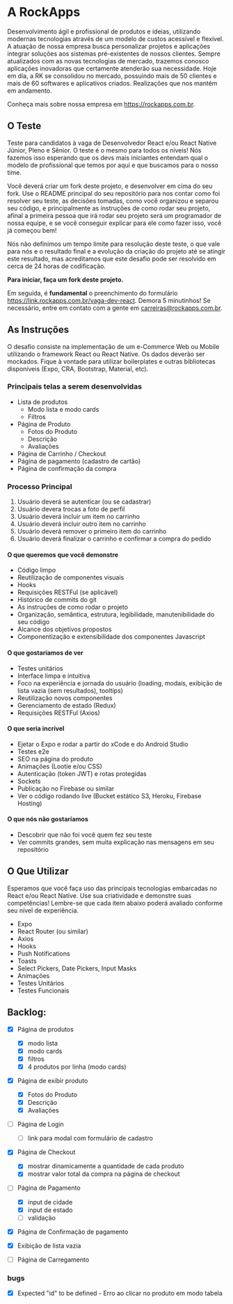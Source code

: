 # A RockApps

Desenvolvimento ágil e profissional de produtos e ideias, utilizando modernas tecnologias através de um modelo de custos acessível e flexível. A atuação de nossa empresa busca personalizar projetos e aplicações integrar soluções aos sistemas pré-existentes de nossos clientes. Sempre atualizados com as novas tecnologias de mercado, trazemos conosco aplicações inovadoras que certamente atenderão sua necessidade. Hoje em dia, a RK se consolidou no mercado, possuindo mais de 50 clientes e mais de 60 softwares e aplicativos criados. Realizações que nos mantém em andamento.

Conheça mais sobre nossa empresa em https://rockapps.com.br.

## O Teste

Teste para candidatos à vaga de Desenvolvedor React e/ou React Native Júnior, Pleno e Sênior. O teste é o mesmo para todos os níveis! Nós fazemos isso esperando que os devs mais iniciantes entendam qual o modelo de profissional que temos por aqui e que buscamos para o nosso time. 

Você deverá criar um fork deste projeto, e desenvolver em cima do seu fork. Use o README principal do seu repositório para nos contar como foi resolver seu teste, as decisões tomadas, como você organizou e separou seu código, e principalmente as instruções de como rodar seu projeto, afinal a primeira pessoa que irá rodar seu projeto será um programador de nossa equipe, e se você conseguir explicar para ele como fazer isso, você já começou bem!

Nós não definimos um tempo limite para resolução deste teste, o que vale para nós e o resultado final e a evolução da criação do projeto até se atingir este resultado, mas acreditamos que este desafio pode ser resolvido em cerca de 24 horas de codificação.

**Para iniciar, faça um fork deste projeto.**

Em seguida, é **fundamental** o preenchimento do formulário https://link.rockapps.com.br/vaga-dev-react. Demora 5 minutinhos! Se necessário, entre em contato com a gente em carreiras@rockapps.com.br.


## As Instruções 

O desafio consiste na implementação de um e-Commerce Web ou Mobile utilizando o framework React ou React Native. Os dados deverão ser mockados. Fique à vontade para utilizar boilerplates e outras bibliotecas disponíveis (Expo, CRA, Bootstrap, Material, etc).

### Principais telas a serem desenvolvidas

- Lista de produtos
    - Modo lista e modo cards
    - Filtros
- Página de Produto
    - Fotos do Produto
    - Descrição
    - Avaliações 
- Página de Carrinho / Checkout
- Página de pagamento (cadastro de cartão)
- Página de confirmação da compra


 ### Processo Principal
 
 1. Usuário deverá se autenticar (ou se cadastrar)
 1. Usuário devera trocas a foto de perfil
 1. Usuário deverá incluir um item no carrinho
 1. Usuário deverá incluir outro item no carrinho
 1. Usuário deverá remover o primeiro item do carrinho
 1. Usuário deverá finalizar o carrinho e confirmar a compra do pedido

#### O que queremos que você demonstre

- Código limpo
- Reutilização de componentes visuais
- Hooks
- Requisições RESTFul (se aplicável)
- Histórico de commits do git
- As instruções de como rodar o projeto
- Organização, semântica, estrutura, legibilidade, manutenibilidade do seu código
- Alcance dos objetivos propostos
- Componentização e extensibilidade dos componentes Javascript

#### O que gostaríamos de ver

- Testes unitários
- Interface limpa e intuitiva
- Foco na experiência e jornada do usuário (loading, modais, exibição de lista vazia (sem resultados), tooltips)
- Reutilização novos componentes
- Gerenciamento de estado (Redux)
- Requisições RESTFul (Axios)

#### O que seria incrível

- Ejetar o Expo e rodar a partir do xCode e do Android Studio
- Testes e2e
- SEO na página do produto
- Animações (Lootie e/ou CSS)
- Autenticação (token JWT) e rotas protegidas
- Sockets
- Publicação no Firebase ou similar
- Ver o código rodando live (Bucket estático S3, Heroku, Firebase Hosting)

#### O que nós não gostaríamos
- Descobrir que não foi você quem fez seu teste
- Ver commits grandes, sem muita explicação nas mensagens em seu repositório


## O Que Utilizar

Esperamos que você faça uso das principais tecnologias embarcadas no React e/ou React Native. Use sua criatividade e demonstre suas competências! Lembre-se que cada item abaixo poderá avaliado conforme seu nível de experiência.

- Expo
- React Router (ou similar)
- Axios
- Hooks
- Push Notifications
- Toasts
- Select Pickers, Date Pickers, Input Masks
- Animações
- Testes Unitários
- Testes Funcionais
 
## Backlog:
- [x] Página de produtos 
    - [x] modo lista
    - [x] modo cards
    - [x] filtros
    - [x] 4 produtos por linha (modo cards)
- [x] Página de exibir produto
    - [x] Fotos do Produto
    - [x] Descrição
    - [x] Avaliações     
- [ ] Página de Login    
    - [ ] link para modal com formulário de cadastro
- [x] Página de Checkout 
    - [x] mostrar dinamicamente a quantidade de cada produto
    - [x] mostrar valor total da compra na página de checkout
- [ ] Página de Pagamento
    - [x] input de cidade
    - [x] input de estado
    - [ ] validação
- [x] Página de Confirmação de pagamento
- [x] Exibição de lista vazia
- [ ] Página de Carregamento


### bugs
- [x] Expected "id" to be defined - Erro ao clicar no produto em modo tabela